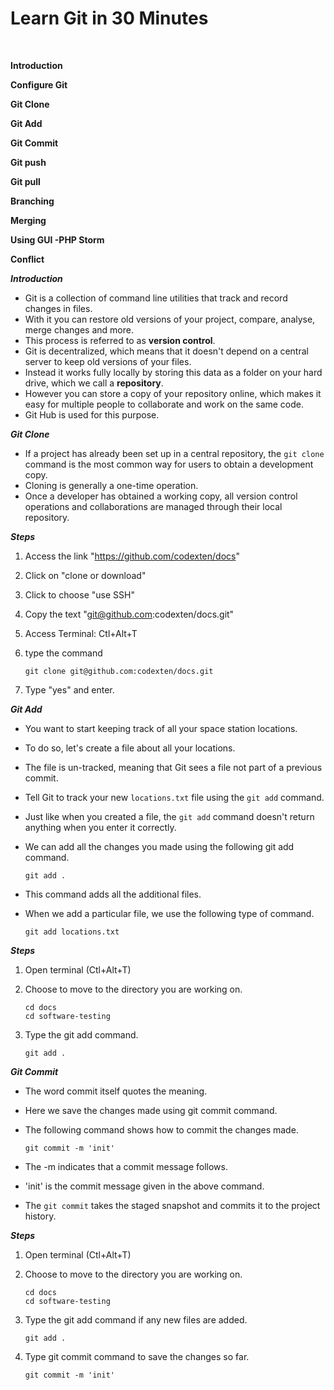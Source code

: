 # Learn Git in 30 Minutes

​	

**Introduction**

**Configure Git**

**Git Clone**

**Git Add**

**Git Commit**

**Git push**

**Git pull**

**Branching**

**Merging**

**Using GUI -PHP Storm**

**Conflict**



***Introduction***

- Git is a collection of command line utilities that track and record changes in files.
- With it you can restore old versions of your project, compare, analyse, merge changes and more. 
- This process is referred to as **version control**. 
- Git is decentralized, which means that it doesn't depend on a central server to keep old versions of your files. 
- Instead it works fully locally by storing this data as a folder on your hard drive, which we call a **repository**. 
- However you can store a copy of your repository online, which makes it easy for multiple people to collaborate and work on the same code. 
- Git Hub is used for this purpose.



***Git Clone***

- If a project has already been set up in a central repository, the `git clone` command is the most common way for users to obtain a development copy. 
- Cloning is generally a one-time operation. 
- Once a developer has obtained a working copy, all version control operations and collaborations are managed through their local repository.

***Steps***

1. Access the link "https://github.com/codexten/docs"

2. Click on "clone or download"

3. Click to choose "use SSH"

4. Copy the text "git@github.com:codexten/docs.git"

5. Access Terminal: Ctl+Alt+T

6. type the command 

   ```
   git clone git@github.com:codexten/docs.git
   ```

7. Type "yes" and enter.

   

***Git Add***

- You want to start keeping track of all your space station locations. 

- To do so, let's create a file about all your locations.

- The file is un-tracked, meaning that Git sees a file not part of a previous commit.

- Tell Git to track your new `locations.txt` file using the `git add` command. 

- Just like when you created a file, the `git add` command doesn't return anything when you enter it correctly.

- We can add all the changes you made using the following git add command.

  ```
  git add .
  ```

- This command adds all the additional files.

- When we add a particular file, we use the following type of command.

  ```
  git add locations.txt
  ```

  

***Steps***

1. Open terminal (Ctl+Alt+T)

2. Choose to move to the directory you are working on.

   ```
   cd docs
   cd software-testing
   ```

3. Type the git add command.

   ```
   git add .
   ```

   

***Git Commit***

- The word commit itself quotes the meaning.

- Here we save the changes made using git commit command.

- The following command shows how to commit the changes made.

  ```
  git commit -m 'init'
  ```

- The -m indicates that a commit message follows.

- 'init' is the commit message given in the above command.

- The `git commit` takes the staged snapshot and commits it to the project history. 

  

***Steps***

1. Open terminal (Ctl+Alt+T)

2. Choose to move to the directory you are working on.

   ```
   cd docs
   cd software-testing
   ```

3. Type the git add command if any new files are added.

   ```
   git add .
   ```

4. Type git commit command to save the changes so far.

   ```
   git commit -m 'init'
   ```

   